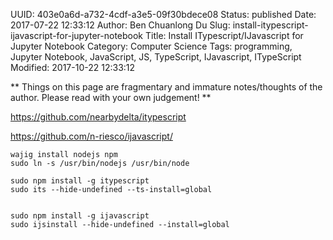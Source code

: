 UUID: 403e0a6d-a732-4cdf-a3e5-09f30bdece08
Status: published
Date: 2017-07-22 12:33:12
Author: Ben Chuanlong Du
Slug: install-itypescript-ijavascript-for-jupyter-notebook
Title: Install ITypescript/IJavascript for Jupyter Notebook
Category: Computer Science
Tags: programming, Jupyter Notebook, JavaScript, JS, TypeScript, IJavascript, ITypeScript
Modified: 2017-10-22 12:33:12

**
Things on this page are
fragmentary and immature notes/thoughts of the author.
Please read with your own judgement!
**

https://github.com/nearbydelta/itypescript

https://github.com/n-riesco/ijavascript/

    wajig install nodejs npm
    sudo ln -s /usr/bin/nodejs /usr/bin/node

    sudo npm install -g itypescript
    sudo its --hide-undefined --ts-install=global


    sudo npm install -g ijavascript
    sudo ijsinstall --hide-undefined --install=global

